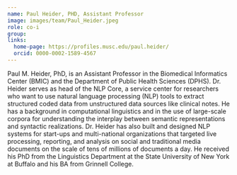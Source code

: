 ```yaml
---
name: Paul Heider, PHD, Assistant Professor
image: images/team/Paul_Heider.jpeg
role: co-i
group: 
links:
  home-page: https://profiles.musc.edu/paul.heider/
  orcid: 0000-0002-1589-4567 
---
```


Paul M. Heider, PhD, is an Assistant Professor in the Biomedical Informatics Center (BMIC) and the Department of Public Health Sciences (DPHS). Dr. Heider serves as head of the NLP Core, a service center for researchers who want to use natural language processing (NLP) tools to extract structured coded data from unstructured data sources like clinical notes. He has a background in computational linguistics and in the use of large-scale corpora for understanding the interplay between semantic representations and syntactic realizations. Dr. Heider has also built and designed NLP systems for start-ups and multi-national organizations that targeted live processing, reporting, and analysis on social and traditional media documents on the scale of tens of millions of documents a day. He received his PhD from the Linguistics Department at the State University of New York at Buffalo and his BA from Grinnell College.